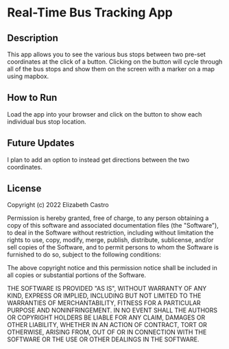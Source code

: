 # Real-Time Bus Tracking App
## Description
This app allows you to see the various bus stops between two pre-set coordinates at the click of a button. Clicking on the button will cycle through all of the bus stops and show them on the screen with a marker on a map using mapbox.
## How to Run
Load the app into your browser and click on the button to show each individual bus stop location.
## Future Updates
I plan to add an option to instead get directions between the two coordinates.
## License
Copyright (c) 2022 Elizabeth Castro

Permission is hereby granted, free of charge, to any person obtaining a copy of this software and associated documentation files (the "Software"), to deal in the Software without restriction, including without limitation the rights to use, copy, modify, merge, publish, distribute, sublicense, and/or sell copies of the Software, and to permit persons to whom the Software is furnished to do so, subject to the following conditions:

The above copyright notice and this permission notice shall be included in all copies or substantial portions of the Software.

THE SOFTWARE IS PROVIDED "AS IS", WITHOUT WARRANTY OF ANY KIND, EXPRESS OR IMPLIED, INCLUDING BUT NOT LIMITED TO THE WARRANTIES OF MERCHANTABILITY, FITNESS FOR A PARTICULAR PURPOSE AND NONINFRINGEMENT. IN NO EVENT SHALL THE AUTHORS OR COPYRIGHT HOLDERS BE LIABLE FOR ANY CLAIM, DAMAGES OR OTHER LIABILITY, WHETHER IN AN ACTION OF CONTRACT, TORT OR OTHERWISE, ARISING FROM, OUT OF OR IN CONNECTION WITH THE SOFTWARE OR THE USE OR OTHER DEALINGS IN THE SOFTWARE.
